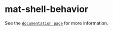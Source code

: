 # mat-shell-behavior

See the [`documentation page`](http://expandjs.com/elements/mat-shell-behavior) for more information.
